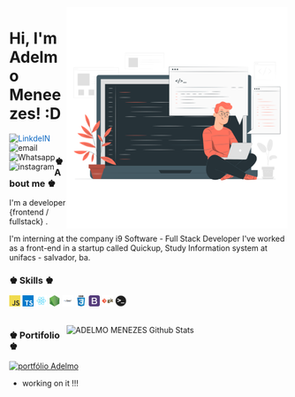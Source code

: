 <img src="/people_and_pc.png" min-width="400px" max-width="400px" width="400px" align="right"  alt="Computador Adelmo menezes"> 


# Hi, I'm Adelmo Meneezes! :D
 <p align="left">
<a target="_blank" href="https://www.linkedin.com/in/adelmomenezes" style="color:#0a66c2;">
  <img align="left" alt="LinkdeIN"  src="https://img.shields.io/badge/-Linkedin-0e76a8?style=flat-square&logo=Linkedin&logoColor=white" />
</a>
 <a target="_blank" href="mailto:adelmo.menezes2010@gmail.com">
  <img align="left" alt="email"  src="https://img.shields.io/badge/-Gmail-FF0000?style=flat-square&labelColor=FF0000&logo=gmail&logoColor=white "/>
</a>
<a target="_blank" href="https://api.whatsapp.com/send?phone=5571983449654text=Olá%20Adelmo,%20tudo%20bem?">
  <img align="left" alt="Whatsapp"  src="https://img.shields.io/badge/-WhatsApp-25d366?style=flat-square&labelColor=25d366&logo=whatsapp&logoColor=white" />
</a>
<a target="_blank" href="https://www.instagram.com/adelmo_menezes1/">
  <img align="left" alt="instagram"  src="https://img.shields.io/badge/-Instagram-DF0174?style=flat-square&labelColor=DF0174&logo=instagram&logoColor=white" />
</a>

</p>

<br>

### ♚ About me ♚

I'm a developer {frontend / fullstack} .

I'm interning at the company i9 Software - Full Stack Developer
I've worked as a front-end in a startup called Quickup,
Study Information system at unifacs - salvador, ba.

### ♚ Skills ♚
 
 <code><img height="20" src="https://raw.githubusercontent.com/github/explore/80688e429a7d4ef2fca1e82350fe8e3517d3494d/topics/javascript/javascript.png"></code>
<code><img height="20" src="https://raw.githubusercontent.com/github/explore/80688e429a7d4ef2fca1e82350fe8e3517d3494d/topics/typescript/typescript.png"></code>
<code><img height="20" src="https://raw.githubusercontent.com/github/explore/80688e429a7d4ef2fca1e82350fe8e3517d3494d/topics/react/react.png"></code>
<code><img height="20" src="https://raw.githubusercontent.com/github/explore/80688e429a7d4ef2fca1e82350fe8e3517d3494d/topics/nodejs/nodejs.png"></code>
<code><img height="20" src="https://raw.githubusercontent.com/github/explore/80688e429a7d4ef2fca1e82350fe8e3517d3494d/topics/jquery/jquery.png"></code>
<code><img height="20" src="https://raw.githubusercontent.com/github/explore/80688e429a7d4ef2fca1e82350fe8e3517d3494d/topics/css/css.png"></code>
<code><img height="20" src="https://raw.githubusercontent.com/github/explore/80688e429a7d4ef2fca1e82350fe8e3517d3494d/topics/bootstrap/bootstrap.png"></code>
<code><img height="20" src="https://raw.githubusercontent.com/github/explore/80688e429a7d4ef2fca1e82350fe8e3517d3494d/topics/git/git.png"></code>
<code><img height="20" src="https://raw.githubusercontent.com/github/explore/80688e429a7d4ef2fca1e82350fe8e3517d3494d/topics/terminal/terminal.png"></code>
<br>
<br>
 
<img min-width="350px" max-width="350px" width="400px" align="right"  src="https://github-readme-stats.vercel.app/api?username=adelmomenezes123&include_all_commits=true&count_private=true&show_icons=true&line_height=20&title_color=7A7ADB&icon_color=2234AE&text_color=D3D3D3&bg_color=0,000000,130F40" alt="ADELMO MENEZES Github Stats">



### ♚ Portifolio ♚
 
<a target="_blank" href="https://portfolio-adelmo.vercel.app">
   <img src="https://www.flaticon.com/svg/static/icons/svg/1395/1395817.svg" width="50" height="50" alt="portfólio Adelmo" title="portfólio Adelmo"> 
</a>
  
  - working on it !!!
